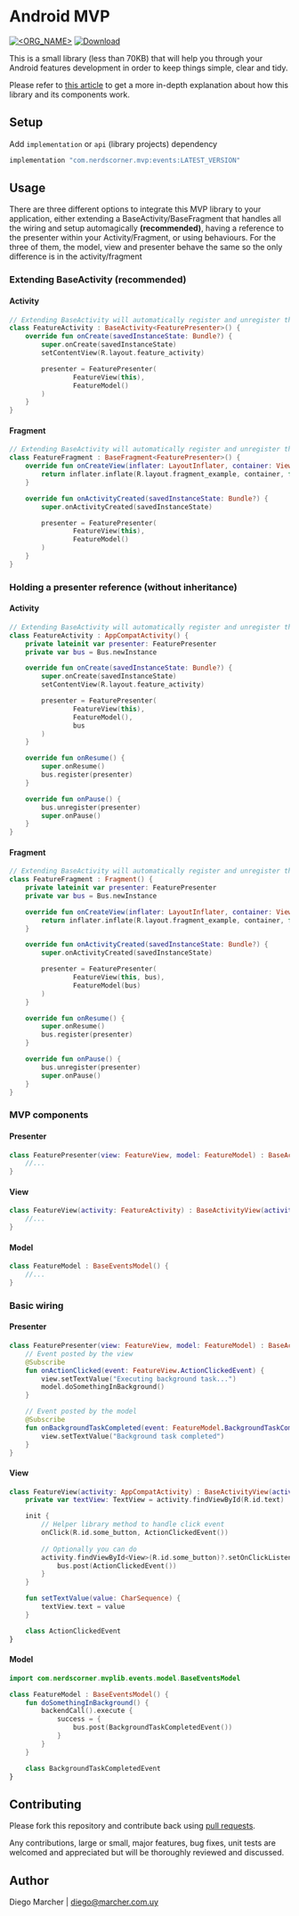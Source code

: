 # Android MVP
[![<ORG_NAME>](https://circleci.com/gh/marcherdiego/android_mvp.svg?style=svg)](https://circleci.com/gh/circleci/circleci-docs)
[ ![Download](https://api.bintray.com/packages/nerdscorrner/MVPLib/Events/images/download.svg) ](https://bintray.com/nerdscorrner/MVPLib/Events/_latestVersion)

This is a small library (less than 70KB) that will help you through your Android features development in order to keep things simple, clear and tidy.

Please refer to [this article](https://android.jlelse.eu/android-mvp-doing-it-right-dac9d5d72079) to get a more in-depth explanation about how this library and its components work.

## Setup
Add `implementation` or `api` (library projects) dependency

```groovy
implementation "com.nerdscorner.mvp:events:LATEST_VERSION" 
```

## Usage
There are three different options to integrate this MVP library to your application, either extending a BaseActivity/BaseFragment that handles all the wiring and setup automagically **(recommended)**, having a reference to the presenter within your Activity/Fragment, or using behaviours.
For the three of them, the model, view and presenter behave the same so the only difference is in the activity/fragment

### Extending BaseActivity (recommended)
#### Activity
```kotlin
// Extending BaseActivity will automatically register and unregister the presenter to the bus whenever your activity get resumed or paused
class FeatureActivity : BaseActivity<FeaturePresenter>() {
    override fun onCreate(savedInstanceState: Bundle?) {
        super.onCreate(savedInstanceState)
        setContentView(R.layout.feature_activity)

        presenter = FeaturePresenter(
                FeatureView(this),
                FeatureModel()
        )
    }
}
```

#### Fragment
```kotlin
// Extending BaseActivity will automatically register and unregister the presenter to the bus whenever your activity get resumed or paused
class FeatureFragment : BaseFragment<FeaturePresenter>() {
    override fun onCreateView(inflater: LayoutInflater, container: ViewGroup?, savedInstanceState: Bundle?): View? {
        return inflater.inflate(R.layout.fragment_example, container, false)
    }

    override fun onActivityCreated(savedInstanceState: Bundle?) {
        super.onActivityCreated(savedInstanceState)

        presenter = FeaturePresenter(
                FeatureView(this),
                FeatureModel()
        )
    }
}
```

### Holding a presenter reference (without inheritance)
#### Activity
```kotlin
// Extending BaseActivity will automatically register and unregister the presenter to the bus whenever your activity get resumed or paused
class FeatureActivity : AppCompatActivity() {
    private lateinit var presenter: FeaturePresenter
    private var bus = Bus.newInstance

    override fun onCreate(savedInstanceState: Bundle?) {
        super.onCreate(savedInstanceState)
        setContentView(R.layout.feature_activity)

        presenter = FeaturePresenter(
                FeatureView(this),
                FeatureModel(),
                bus
        )
    }

    override fun onResume() {
        super.onResume()
        bus.register(presenter)
    }

    override fun onPause() {
        bus.unregister(presenter)
        super.onPause()
    }
}
```

#### Fragment
```kotlin
// Extending BaseActivity will automatically register and unregister the presenter to the bus whenever your activity get resumed or paused
class FeatureFragment : Fragment() {
    private lateinit var presenter: FeaturePresenter
    private var bus = Bus.newInstance

    override fun onCreateView(inflater: LayoutInflater, container: ViewGroup?, savedInstanceState: Bundle?): View? {
        return inflater.inflate(R.layout.fragment_example, container, false)
    }

    override fun onActivityCreated(savedInstanceState: Bundle?) {
        super.onActivityCreated(savedInstanceState)

        presenter = FeaturePresenter(
                FeatureView(this, bus),
                FeatureModel(bus)
        )
    }

    override fun onResume() {
        super.onResume()
        bus.register(presenter)
    }

    override fun onPause() {
        bus.unregister(presenter)
        super.onPause()
    }
}
```

### MVP components
#### Presenter
```kotlin
class FeaturePresenter(view: FeatureView, model: FeatureModel) : BaseActivityPresenter<FeatureView, FeatureModel>(view, model) {
    //...
}
```
#### View
```kotlin
class FeatureView(activity: FeatureActivity) : BaseActivityView(activity) {
    //...
}
```
#### Model
```kotlin
class FeatureModel : BaseEventsModel() {
    //...
}
```

### Basic wiring
#### Presenter
```kotlin
class FeaturePresenter(view: FeatureView, model: FeatureModel) : BaseActivityPresenter<FeatureView, FeatureModel>(view, model) {
    // Event posted by the view
    @Subscribe
    fun onActionClicked(event: FeatureView.ActionClickedEvent) {
        view.setTextValue("Executing background task...")
        model.doSomethingInBackground()
    }

    // Event posted by the model
    @Subscribe
    fun onBackgroundTaskCompleted(event: FeatureModel.BackgroundTaskCompletedEvent) {
        view.setTextValue("Background task completed")
    }
}
```
#### View
```kotlin
class FeatureView(activity: AppCompatActivity) : BaseActivityView(activity) {
    private var textView: TextView = activity.findViewById(R.id.text)

    init {
        // Helper library method to handle click event
        onClick(R.id.some_button, ActionClickedEvent())
        
        // Optionally you can do
        activity.findViewById<View>(R.id.some_button)?.setOnClickListener {
            bus.post(ActionClickedEvent())
        }
    }

    fun setTextValue(value: CharSequence) {
        textView.text = value
    }

    class ActionClickedEvent
}
```
#### Model
```kotlin
import com.nerdscorner.mvplib.events.model.BaseEventsModel

class FeatureModel : BaseEventsModel() {
    fun doSomethingInBackground() {
        backendCall().execute {
            success = {
                bus.post(BackgroundTaskCompletedEvent())
            }
        }
    }

    class BackgroundTaskCompletedEvent
}
```

## Contributing

Please fork this repository and contribute back using [pull requests](https://github.com/marcherdiego/android_mvp/pulls).

Any contributions, large or small, major features, bug fixes, unit tests are welcomed and appreciated but will be thoroughly reviewed and discussed.


## Author

Diego Marcher | diego@marcher.com.uy
